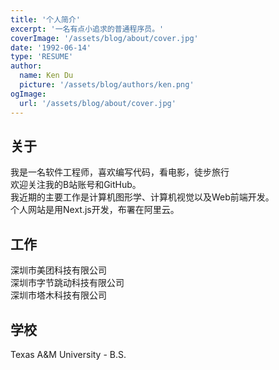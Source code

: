 ```yaml
---
title: '个人简介'
excerpt: '一名有点小追求的普通程序员。'
coverImage: '/assets/blog/about/cover.jpg'
date: '1992-06-14'
type: 'RESUME'
author:
  name: Ken Du
  picture: '/assets/blog/authors/ken.png'
ogImage:
  url: '/assets/blog/about/cover.jpg'
---
```


## 关于
我是一名软件工程师，喜欢编写代码，看电影，徒步旅行\
欢迎关注我的B站账号和GitHub。\
我近期的主要工作是计算机图形学、计算机视觉以及Web前端开发。\
个人网站是用Next.js开发，布署在阿里云。

## 工作
  深圳市美团科技有限公司\
  深圳市字节跳动科技有限公司\
  深圳市塔木科技有限公司

## 学校
  Texas A&M University - B.S.